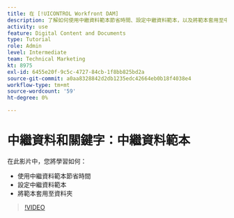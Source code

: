 ```yaml
---
title: 在 [!UICONTROL Workfront DAM]
description: 了解如何使用中繼資料範本節省時間、設定中繼資料範本，以及將範本套用至中的資料夾 [!UICONTROL Workfront DAM].
activity: use
feature: Digital Content and Documents
type: Tutorial
role: Admin
level: Intermediate
team: Technical Marketing
kt: 8975
exl-id: 6455e20f-9c5c-4727-84cb-1f8bb825bd2a
source-git-commit: a0aa8328842d2db1235edc42664eb0b18f4038e4
workflow-type: tm+mt
source-wordcount: '59'
ht-degree: 0%

---
```


# 中繼資料和關鍵字：中繼資料範本

在此影片中，您將學習如何：

* 使用中繼資料範本節省時間
* 設定中繼資料範本
* 將範本套用至資料夾

>[!VIDEO](https://video.tv.adobe.com/v/335238/?quality=12)
